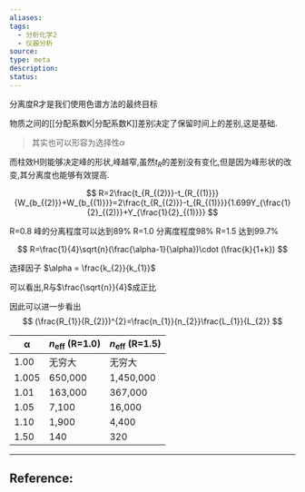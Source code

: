 ```yaml
---
aliases: 
tags:
  - 分析化学2
  - 仪器分析
source: 
type: meta
description: 
status:
---
```

分离度R才是我们使用色谱方法的最终目标

物质之间的[[分配系数K|分配系数K]]差别决定了保留时间上的差别,这是基础.
> 其实也可以形容为选择性$\alpha$

而柱效H则能够决定峰的形状,峰越窄,虽然$t_{R}$的差别没有变化,但是因为峰形状的改变,其分离度也能够有效提高.

$$
R=2\frac{t_{R_{(2)}}-t_{R_{(1)}}}{W_{b_{(2)}}+W_{b_{(1)}}}=2\frac{t_{R_{(2)}}-t_{R_{(1)}}}{1.699Y_{\frac{1}{2}_{(2)}}+Y_{\frac{1}{2}_{(1)}}}
$$

R=0.8  峰的分离程度可以达到89%
R=1.0  分离度程度98%
R=1.5  达到99.7%

$$
R=\frac{1}{4}\sqrt{n}(\frac{\alpha-1}{\alpha})\cdot (\frac{k}{1+k})
$$

选择因子 $\alpha = \frac{k_{2}}{k_{1}}$

可以看出,R与$\frac{\sqrt{n}}{4}$成正比

因此可以进一步看出
$$
(\frac{R_{1}}{R_{2}})^{2}=\frac{n_{1}}{n_{2}}\frac{L_{1}}{L_{2}}
$$

| α     | $n_{\text{eff}}$  (R=1.0) | $n_{\text{eff}}$  (R=1.5) |
| ----- | ------------------------- | ------------------------- |
| 1.00  | 无穷大                       | 无穷大                       |
| 1.005 | 650,000                   | 1,450,000                 |
| 1.01  | 163,000                   | 367,000                   |
| 1.05  | 7,100                     | 16,000                    |
| 1.10  | 1,900                     | 4,400                     |
| 1.50  | 140                       | 320                       |



---

## Reference: